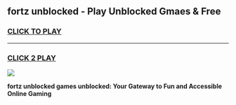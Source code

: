 
## fortz unblocked - Play Unblocked Gmaes & Free
<h3>
<a href="https://news.freeplayer.one?title=fortz_unblocked&ref=23F">CLICK TO PLAY</a></h3>
<hr>

<h3>
<a href="https://news.freeplayer.one?title=fortz_unblocked&ref=23F">CLICK 2 PLAY</a>
  
</h3>

<a href="https://news.freeplayer.one?title=fortz_unblocked&ref=23F/"><img src="https://clearcache.store/games.png"></a>


**fortz unblocked games unblocked: Your Gateway to Fun and Accessible Online Gaming**
